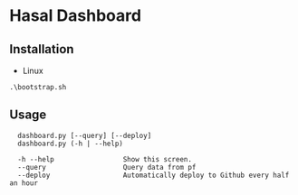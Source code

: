 # Hasal Dashboard
## Installation
* Linux
```
.\bootstrap.sh
```
## Usage
```
  dashboard.py [--query] [--deploy]
  dashboard.py (-h | --help)

  -h --help                 Show this screen.
  --query                   Query data from pf
  --deploy                  Automatically deploy to Github every half an hour
```
